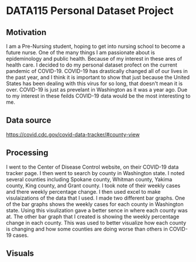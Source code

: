 # DATA115 Personal Dataset Project

## Motivation

I am a Pre-Nursing student, hoping to get into nursing school to become a future nurse. One of the many things I am passionate about is epideminology and public health. Because of my interest in these ares of health care. I decided to do my personal dataset profect on the current pandemic of COVID-19. COVID-19 has drastically changed all of our lives in the past year, and I think it is important to show that just because the United States has been dealing with this virus for so long, that doesn't mean it is over. COVID-19 is just as prevelant in Washington as it was a year ago. Due to my interest in these feilds COVID-19 data would be the most interesting to me. 

## Data source 

https://covid.cdc.gov/covid-data-tracker/#county-view 

## Processing 

I went to the Center of Disease Control website, on their COVID-19 data tracker page. I then went to search by county in Washington state. I noted several counties including Spokane county, Whitman county, Yakima county, King county, and Grant county. I took note of their weekly cases and there weekly percentage change. I then used excel to make visulaizations of the data that I used. I made two different bar graphs. One of the bar graphs shows the weekly cases for each county in Washington state. Using this visulization gave a better sence in where each county was at. The other bar graph that I created is showing the weekly percentage change in each county. This was used to better visualize how each county is changing and how some counties are doing worse than others in COVID-19 cases. 


## Visuals 
